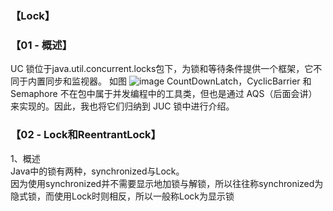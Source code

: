 ### 【Lock】
### 【01 - 概述】
UC 锁位于java.util.concurrent.locks包下，为锁和等待条件提供一个框架，它不同于内置同步和监视器。
如图
![image](http://baidu.com)
CountDownLatch，CyclicBarrier 和 Semaphore 不在包中属于并发编程中的工具类，但也是通过 AQS（后面会讲） 来实现的。因此，我也将它们归纳到 JUC 锁中进行介绍。

### 【02 - Lock和ReentrantLock】
1、概述        
Java中的锁有两种，synchronized与Lock。       
因为使用synchronized并不需要显示地加锁与解锁，所以往往称synchronized为隐式锁，而使用Lock时则相反，所以一般称Lock为显示锁
